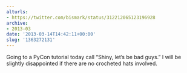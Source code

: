 ```yaml
---
alturls:
- https://twitter.com/bismark/status/312212065123196928
archive:
- 2013-03
date: '2013-03-14T14:42:11+00:00'
slug: '1363272131'
---
```


Going to a PyCon tutorial today call “Shiny, let’s be bad guys.” I will be slightly disappointed if there are no crocheted hats involved.

